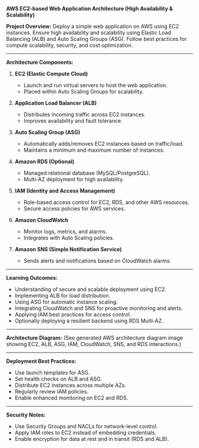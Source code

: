 **AWS EC2-based Web Application Architecture (High Availability & Scalability)**

**Project Overview:**
Deploy a simple web application on AWS using EC2 instances. Ensure high availability and scalability using Elastic Load Balancing (ALB) and Auto Scaling Groups (ASG). Follow best practices for compute scalability, security, and cost optimization.

---

**Architecture Components:**

1. **EC2 (Elastic Compute Cloud)**

   * Launch and run virtual servers to host the web application.
   * Placed within Auto Scaling Groups for scalability.

2. **Application Load Balancer (ALB)**

   * Distributes incoming traffic across EC2 instances.
   * Improves availability and fault tolerance.

3. **Auto Scaling Group (ASG)**

   * Automatically adds/removes EC2 instances based on traffic/load.
   * Maintains a minimum and maximum number of instances.

4. **Amazon RDS (Optional)**

   * Managed relational database (MySQL/PostgreSQL).
   * Multi-AZ deployment for high availability.

5. **IAM (Identity and Access Management)**

   * Role-based access control for EC2, RDS, and other AWS resources.
   * Secure access policies for AWS services.

6. **Amazon CloudWatch**

   * Monitor logs, metrics, and alarms.
   * Integrates with Auto Scaling policies.

7. **Amazon SNS (Simple Notification Service)**

   * Sends alerts and notifications based on CloudWatch alarms.

---

**Learning Outcomes:**

* Understanding of secure and scalable deployment using EC2.
* Implementing ALB for load distribution.
* Using ASG for automatic instance scaling.
* Integrating CloudWatch and SNS for proactive monitoring and alerts.
* Applying IAM best practices for access control.
* Optionally deploying a resilient backend using RDS Multi-AZ.

---

**Architecture Diagram:**
(See generated AWS architecture diagram image showing EC2, ALB, ASG, IAM, CloudWatch, SNS, and RDS interactions.)

---

**Deployment Best Practices:**

* Use launch templates for ASG.
* Set health checks on ALB and ASG.
* Distribute EC2 instances across multiple AZs.
* Regularly review IAM policies.
* Enable enhanced monitoring on EC2 and RDS.

---

**Security Notes:**

* Use Security Groups and NACLs for network-level control.
* Apply IAM roles to EC2 instead of embedding credentials.
* Enable encryption for data at rest and in transit (RDS and ALB).
